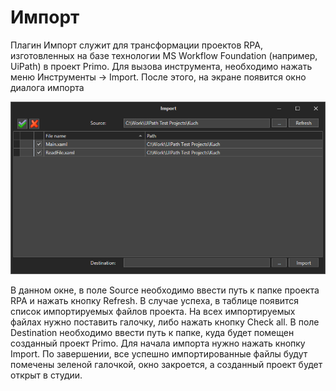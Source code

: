 # Импорт

Плагин Импорт служит для трансформации проектов RPA, изготовленных на базе технологии MS Workflow Foundation (например, UiPath) в проект Primo. Для вызова инструмента, необходимо нажать меню Инструменты -> Import. После этого, на экране появится окно диалога импорта

![](<../../.gitbook/assets/image (39).png>)

В данном окне, в поле Source необходимо ввести путь к папке проекта RPA и нажать кнопку Refresh. В случае успеха, в таблице появится список импортируемых файлов проекта. На всех импортируемых файлах нужно поставить галочку, либо нажать кнопку Check all. В поле Destination необходимо ввести путь к папке, куда будет помещен созданный проект Primo. Для начала импорта нужно нажать кнопку Import. По завершении, все успешно импортированные файлы будут помечены зеленой галочкой, окно закроется, а созданный проект будет открыт в студии.
